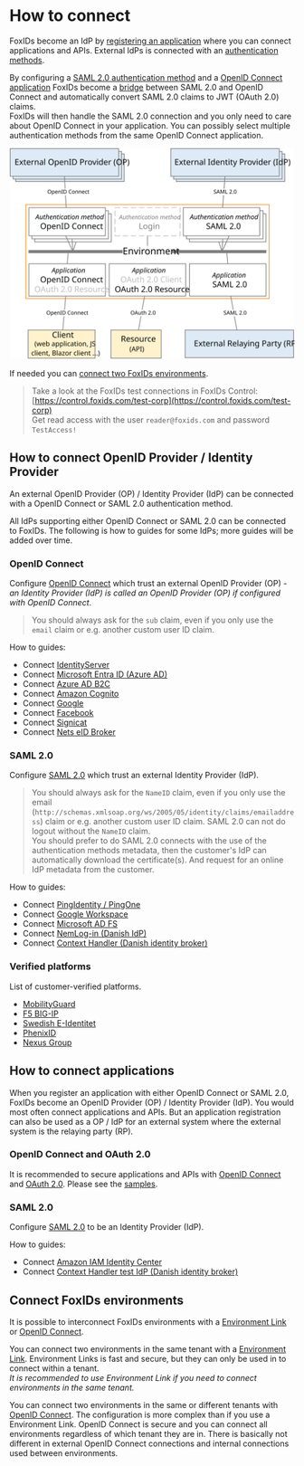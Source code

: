 ﻿# How to connect

FoxIDs become an IdP by [registering an application](connections.md#application-registration) where you can connect applications and APIs. External IdPs is connected with an [authentication methods](connections.md#authentication-method).

By configuring a [SAML 2.0 authentication method](auth-method-saml-2.0.md) and a [OpenID Connect application](app-reg-oidc.md) FoxIDs become a [bridge](bridge.md) between SAML 2.0 and OpenID Connect and automatically convert SAML 2.0 claims to JWT (OAuth 2.0) claims.  
FoxIDs will then handle the SAML 2.0 connection and you only need to care about OpenID Connect in your application. You can possibly select multiple authentication methods from the same OpenID Connect application.

![How to connect with applications and authentication methods](images/how-to-connect.svg)

If needed you can [connect two FoxIDs environments](#connect-foxids-environments).

> Take a look at the FoxIDs test connections in FoxIDs Control: [https://control.foxids.com/test-corp](https://control.foxids.com/test-corp)  
> Get read access with the user `reader@foxids.com` and password `TestAccess!`

## How to connect OpenID Provider / Identity Provider

An external OpenID Provider (OP) / Identity Provider (IdP) can be connected with a OpenID Connect or SAML 2.0 authentication method.

All IdPs supporting either OpenID Connect or SAML 2.0 can be connected to FoxIDs. The following is how to guides for some IdPs; more guides will be added over time.

### OpenID Connect

Configure [OpenID Connect](auth-method-oidc.md) which trust an external OpenID Provider (OP) - *an Identity Provider (IdP) is called an OpenID Provider (OP) if configured with OpenID Connect*.

> You should always ask for the `sub` claim, even if you only use the `email` claim or e.g. another custom user ID claim.

How to guides:

- Connect [IdentityServer](auth-method-howto-oidc-identityserver.md)
- Connect [Microsoft Entra ID (Azure AD)](auth-method-howto-oidc-azure-ad.md) 
- Connect [Azure AD B2C](auth-method-howto-oidc-azure-ad-b2c.md) 
- Connect [Amazon Cognito](auth-method-howto-oidc-amazon-cognito.md)
- Connect [Google](auth-method-howto-oidc-google.md)
- Connect [Facebook](auth-method-howto-oidc-facebook.md)
- Connect [Signicat](auth-method-howto-oidc-signicat.md)
- Connect [Nets eID Broker](auth-method-howto-oidc-nets-eid-broker.md)



### SAML 2.0

Configure [SAML 2.0](auth-method-saml-2.0.md) which trust an external Identity Provider (IdP).

> You should always ask for the `NameID` claim, even if you only use the email (`http://schemas.xmlsoap.org/ws/2005/05/identity/claims/emailaddress`) claim or e.g. another custom user ID claim. SAML 2.0 can not do logout without the `NameID` claim.  
> You should prefer to do SAML 2.0 connects with the use of the authentication methods metadata, then the customer's IdP can automatically download the certificate(s). And request for an online IdP metadata from the customer.

How to guides:

- Connect [PingIdentity / PingOne](auth-method-howto-saml-2.0-pingone.md)
- Connect [Google Workspace](auth-method-howto-saml-2.0-google-workspace.md)
- Connect [Microsoft AD FS](auth-method-howto-saml-2.0-adfs.md)
- Connect [NemLog-in (Danish IdP)](auth-method-howto-saml-2.0-nemlogin.md)
- Connect [Context Handler (Danish identity broker)](howto-saml-2.0-context-handler.md)


### Verified platforms

List of customer-verified platforms.

- [MobilityGuard](https://www.mobilityguard.com/)
- [F5 BIG-IP](https://www.f5.com/products/big-ip)
- [Swedish E-Identitet](https://e-identitet.se/)
- [PhenixID](https://www.phenixid.se/)
- [Nexus Group](https://www.nexusgroup.com/)

## How to connect applications
When you register an application with either OpenID Connect or SAML 2.0, FoxIDs become an OpenID Provider (OP) / Identity Provider (IdP). 
You would most often connect applications and APIs. But an application registration can also be used as a OP / IdP for an external system where the external system is the relaying party (RP). 

### OpenID Connect and OAuth 2.0
It is recommended to secure applications and APIs with [OpenID Connect](app-reg-oidc.md) and [OAuth 2.0](app-reg-oauth-2.0.md). Please see the [samples](samples.md).

### SAML 2.0
Configure [SAML 2.0](app-reg-saml-2.0.md) to be an Identity Provider (IdP).

How to guides:

- Connect [Amazon IAM Identity Center](auth-method-howto-saml-amazon-iam-identity-center.md)
- Connect [Context Handler test IdP (Danish identity broker)](howto-saml-2.0-context-handler#configuring-test-identity-provider-for-context-handler)

## Connect FoxIDs environments

It is possible to interconnect FoxIDs environments with a [Environment Link](howto-environmentlink-foxids.md) or [OpenID Connect](howto-oidc-foxids.md).

You can connect two environments in the same tenant with a [Environment Link](howto-environmentlink-foxids.md).
Environment Links is fast and secure, but they can only be used in to connect within a tenant.  
*It is recommended to use Environment Link if you need to connect environments in the same tenant.*

You can connect two environments in the same or different tenants with [OpenID Connect](howto-oidc-foxids.md). The configuration is more complex than if you use a Environment Link. 
OpenID Connect is secure and you can connect all environments regardless of which tenant they are in. There is basically not different in external OpenID Connect connections and internal connections used between environments.